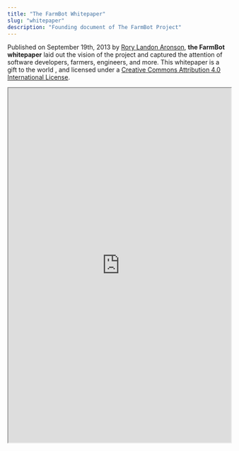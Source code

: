 ```yaml
---
title: "The FarmBot Whitepaper"
slug: "whitepaper"
description: "Founding document of The FarmBot Project"
---
```


Published on September 19th, 2013 by [Rory Landon Aronson](http://roryaronson.com/), **the FarmBot whitepaper** laid out the vision of the project and captured the attention of software developers, farmers, engineers, and more. This whitepaper is a gift to the world <span class="value-icon products"></span>, and licensed under a [Creative Commons Attribution 4.0 International License](http://creativecommons.org/licenses/by/4.0/).

<iframe src="https://drive.google.com/file/d/0B-wExYzQcnp3ZWxheXgwRU1yVkU/preview" width="100%" height="800px"></iframe>




